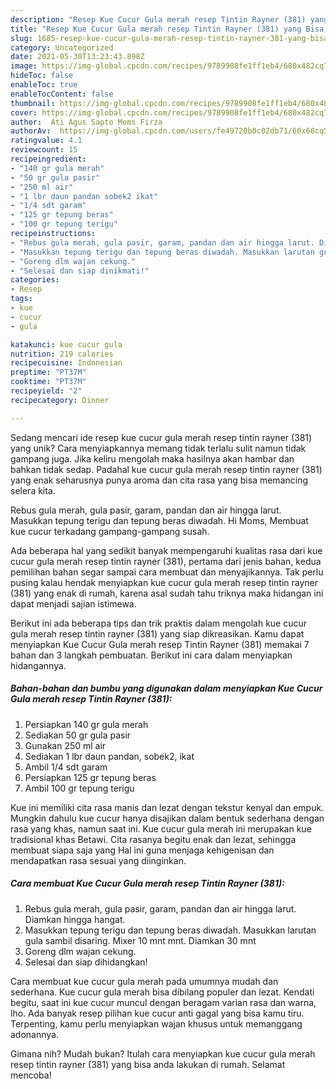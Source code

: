 ```yaml
---
description: "Resep Kue Cucur Gula merah resep Tintin Rayner (381) yang Bisa Manjain Lidah"
title: "Resep Kue Cucur Gula merah resep Tintin Rayner (381) yang Bisa Manjain Lidah"
slug: 1685-resep-kue-cucur-gula-merah-resep-tintin-rayner-381-yang-bisa-manjain-lidah
category: Uncategorized
date: 2021-05-30T13:23:43.898Z
image: https://img-global.cpcdn.com/recipes/9789908fe1ff1eb4/680x482cq70/kue-cucur-gula-merah-resep-tintin-rayner-381-foto-resep-utama.jpg
hideToc: false
enableToc: true
enableTocContent: false
thumbnail: https://img-global.cpcdn.com/recipes/9789908fe1ff1eb4/680x482cq70/kue-cucur-gula-merah-resep-tintin-rayner-381-foto-resep-utama.jpg
cover: https://img-global.cpcdn.com/recipes/9789908fe1ff1eb4/680x482cq70/kue-cucur-gula-merah-resep-tintin-rayner-381-foto-resep-utama.jpg
author:  Ati Agus Sapto Moms Firza
authorAv:  https://img-global.cpcdn.com/users/fe49720b0c02db71/60x60cq50/avatar.jpg
ratingvalue: 4.1
reviewcount: 15
recipeingredient:
- "140 gr gula merah"
- "50 gr gula pasir"
- "250 ml air"
- "1 lbr daun pandan sobek2 ikat"
- "1/4 sdt garam"
- "125 gr tepung beras"
- "100 gr tepung terigu"
recipeinstructions:
- "Rebus gula merah, gula pasir, garam, pandan dan air hingga larut. Diamkan hingga hangat."
- "Masukkan tepung terigu dan tepung beras diwadah. Masukkan larutan gula sambil disaring. Mixer 10 mnt mnt. Diamkan 30 mnt"
- "Goreng dlm wajan cekung."
- "Selesai dan siap dinikmati!"
categories:
- Resep
tags:
- kue
- cucur
- gula

katakunci: kue cucur gula 
nutrition: 219 calories
recipecuisine: Indonesian
preptime: "PT37M"
cooktime: "PT37M"
recipeyield: "2"
recipecategory: Dinner

---
```



Sedang mencari ide resep kue cucur gula merah resep tintin rayner (381) yang unik? Cara menyiapkannya memang tidak terlalu sulit namun tidak gampang juga. Jika keliru mengolah maka hasilnya akan hambar dan bahkan tidak sedap. Padahal kue cucur gula merah resep tintin rayner (381) yang enak seharusnya punya aroma dan cita rasa yang bisa memancing selera kita.


Rebus gula merah, gula pasir, garam, pandan dan air hingga larut. Masukkan tepung terigu dan tepung beras diwadah. Hi Moms, Membuat kue cucur terkadang gampang-gampang susah.

Ada beberapa hal yang sedikit banyak mempengaruhi kualitas rasa dari kue cucur gula merah resep tintin rayner (381), pertama dari jenis bahan, kedua pemilihan bahan segar sampai cara membuat dan menyajikannya. Tak perlu pusing kalau hendak menyiapkan kue cucur gula merah resep tintin rayner (381) yang enak di rumah, karena asal sudah tahu triknya maka hidangan ini dapat menjadi sajian istimewa.


Berikut ini ada beberapa tips dan trik praktis dalam mengolah kue cucur gula merah resep tintin rayner (381) yang siap dikreasikan. Kamu dapat menyiapkan Kue Cucur Gula merah resep Tintin Rayner (381) memakai 7 bahan dan 3 langkah pembuatan. Berikut ini cara dalam menyiapkan hidangannya.

<!--inarticleads1-->

##### Bahan-bahan dan bumbu yang digunakan dalam menyiapkan Kue Cucur Gula merah resep Tintin Rayner (381):

1. Persiapkan 140 gr gula merah
1. Sediakan 50 gr gula pasir
1. Gunakan 250 ml air
1. Sediakan 1 lbr daun pandan, sobek2, ikat
1. Ambil 1/4 sdt garam
1. Persiapkan 125 gr tepung beras
1. Ambil 100 gr tepung terigu


Kue ini memiliki cita rasa manis dan lezat dengan tekstur kenyal dan empuk. Mungkin dahulu kue cucur hanya disajikan dalam bentuk sederhana dengan rasa yang khas, namun saat ini. Kue cucur gula merah ini merupakan kue tradisional khas Betawi. Cita rasanya begitu enak dan lezat, sehingga membuat siapa saja yang Hal ini guna menjaga kehigenisan dan mendapatkan rasa sesuai yang diinginkan. 

<!--inarticleads2-->

##### Cara membuat Kue Cucur Gula merah resep Tintin Rayner (381):

1. Rebus gula merah, gula pasir, garam, pandan dan air hingga larut. Diamkan hingga hangat.
1. Masukkan tepung terigu dan tepung beras diwadah. Masukkan larutan gula sambil disaring. Mixer 10 mnt mnt. Diamkan 30 mnt
1. Goreng dlm wajan cekung.
1. Selesai dan siap dihidangkan!

Cara membuat kue cucur gula merah pada umumnya mudah dan sederhana. Kue cucur gula merah bisa dibilang populer dan lezat. Kendati begitu, saat ini kue cucur muncul dengan beragam varian rasa dan warna, lho. Ada banyak resep pilihan kue cucur anti gagal yang bisa kamu tiru. Terpenting, kamu perlu menyiapkan wajan khusus untuk memanggang adonannya. 

Gimana nih? Mudah bukan? Itulah cara menyiapkan kue cucur gula merah resep tintin rayner (381) yang bisa anda lakukan di rumah. Selamat mencoba!
